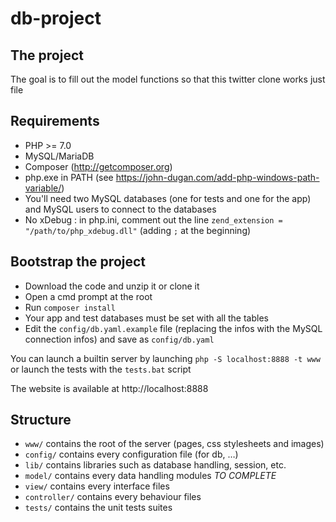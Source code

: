 # db-project

## The project
The goal is to fill out the model functions so that this twitter clone works just file

## Requirements
* PHP >= 7.0
* MySQL/MariaDB
* Composer (http://getcomposer.org)
* php.exe in PATH (see https://john-dugan.com/add-php-windows-path-variable/)
* You'll need two MySQL databases (one for tests and one for the app) and MySQL users to connect to the databases
* No xDebug : in php.ini, comment out the line `zend_extension = "/path/to/php_xdebug.dll"` (adding `;` at the beginning)

## Bootstrap the project
* Download the code and unzip it or clone it
* Open a cmd prompt at the root
* Run `composer install`
* Your app and test databases must be set with all the tables
* Edit the `config/db.yaml.example` file (replacing the infos with the MySQL connection infos) and save as `config/db.yaml`

You can launch a builtin server by launching `php -S localhost:8888 -t www` or launch the tests with the `tests.bat` script

The website is available at http://localhost:8888

## Structure
* `www/` contains the root of the server (pages, css stylesheets and images)
* `config/` contains every configuration file (for db, …)
* `lib/` contains libraries such as database handling, session, etc.
* `model/` contains every data handling modules *TO COMPLETE*
* `view/` contains every interface files
* `controller/` contains every behaviour files
* `tests/` contains the unit tests suites
